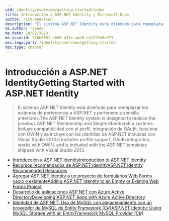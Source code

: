 ```yaml
---
uid: identity/overview/getting-started/index
title: Introducción a ASP.NET Identity | Microsoft Docs
author: rick-anderson
description: 'El sistema ASP.NET Identity está diseñado para reemplazar los sistemas de pertenencia a ASP.NET y pertenencia sencilla anteriores. Incluye compatibilidad con el perfil, integrarlo OAuth...'
ms.author: riande
ms.date: 10/02/2013
ms.assetid: 72bb0051-a696-437e-a4e6-ca1225a6e271
msc.legacyurl: /identity/overview/getting-started
msc.type: chapter
---
```

<a name="getting-started-with-aspnet-identity"></a><span data-ttu-id="35631-104">Introducción a ASP.NET Identity</span><span class="sxs-lookup"><span data-stu-id="35631-104">Getting Started with ASP.NET Identity</span></span>
====================
> <span data-ttu-id="35631-105">El sistema ASP.NET Identity está diseñado para reemplazar los sistemas de pertenencia a ASP.NET y pertenencia sencilla anteriores.</span><span class="sxs-lookup"><span data-stu-id="35631-105">The ASP.NET Identity system is designed to replace the previous ASP.NET Membership and Simple Membership systems.</span></span> <span data-ttu-id="35631-106">Incluye compatibilidad con el perfil, integración de OAuth, funciona con OWIN y se incluye con las plantillas de ASP.NET incluidas con Visual Studio 2013.</span><span class="sxs-lookup"><span data-stu-id="35631-106">It includes profile support, OAuth integration, works with OWIN, and is included with the ASP.NET templates shipped with Visual Studio 2013.</span></span>


- [<span data-ttu-id="35631-107">Introducción a ASP.NET Identity</span><span class="sxs-lookup"><span data-stu-id="35631-107">Introduction to ASP.NET Identity</span></span>](introduction-to-aspnet-identity.md)
- [<span data-ttu-id="35631-108">Recursos recomendados de ASP.NET Identity</span><span class="sxs-lookup"><span data-stu-id="35631-108">ASP.NET Identity Recommended Resources</span></span>](aspnet-identity-recommended-resources.md)
- [<span data-ttu-id="35631-109">Agregar ASP.NET Identity a un proyecto de formularios Web Forms vacío o existente</span><span class="sxs-lookup"><span data-stu-id="35631-109">Adding ASP.NET Identity to an Empty or Existing Web Forms Project</span></span>](adding-aspnet-identity-to-an-empty-or-existing-web-forms-project.md)
- [<span data-ttu-id="35631-110">Desarrollo de aplicaciones ASP.NET con Azure Active Directory</span><span class="sxs-lookup"><span data-stu-id="35631-110">Developing ASP.NET Apps with Azure Active Directory</span></span>](developing-aspnet-apps-with-windows-azure-active-directory.md)
- [<span data-ttu-id="35631-111">Identidad de ASP.NET: Uso de MySQL con almacenamiento con un proveedor de MySQL de Entity Framework (C#)</span><span class="sxs-lookup"><span data-stu-id="35631-111">ASP.NET Identity: Using MySQL Storage with an EntityFramework MySQL Provider (C#)</span></span>](aspnet-identity-using-mysql-storage-with-an-entityframework-mysql-provider.md)
